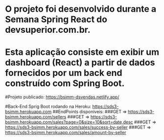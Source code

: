 # O projeto foi desenvolvido durante a Semana Spring React do devsuperior.com.br.

# Esta aplicação consiste em exibir um dashboard (React) a partir de dados fornecidos por um back end construído com Spring Boot.


#Projeto publicado: https://bsimm-dsvendas.netlify.app/

#Back-End Sprig Boot rodando na Heroku: https://sds3-bsimm.herokuapp.com
  ##EndPoints disponíveis: 
    ###GET => https://sds3-bsimm.herokuapp.com/sellers 
    ###GET => https://sds3-bsimm.herokuapp.com/sales?page=0&size=10&sort=date,desc
    ###GET => https://sds3-bsimm.herokuapp.com/sales/success-by-seller
    ###GET => https://sds3-bsimm.herokuapp.com/sales/amount-by-seller
